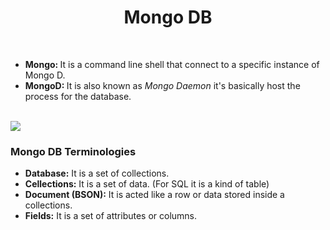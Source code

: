 <h1 align="center">Mongo DB</h1>
<br>
<ul>
  <li><strong>Mongo: </strong>It is a command line shell that connect to a specific instance of Mongo D.</li>
  <li><strong>MongoD: </strong>It is also known as <em>Mongo Daemon</em> it's basically host the process for the database.</li>
</ul>
<br>
<img src="https://user-images.githubusercontent.com/68052449/223647052-8ced9cd1-57ed-4440-a24b-c079cf9d015f.png">
<h3>Mongo DB Terminologies</h3>
<ul>
  <li><strong>Database:</strong> It is a set of collections.</li>
  <li><strong>Cellections:</strong> It is a set of data. (For SQL it is a kind of table)</li>
  <li><strong>Document (BSON):</strong> It is acted like a row or data stored inside a collections.</li>
  <li><strong>Fields:</strong> It is a set of attributes or columns.</li>
</ul>
